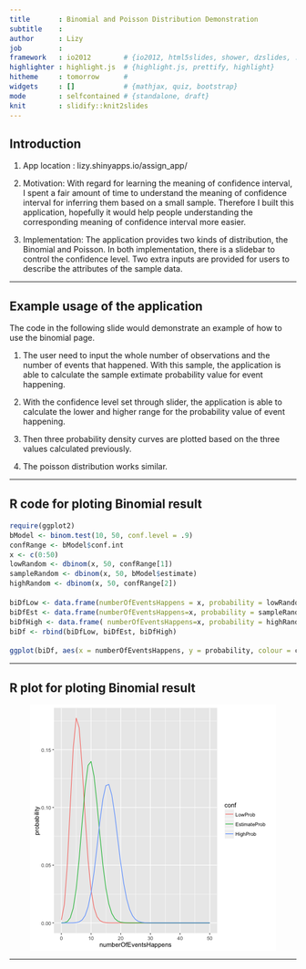 ```yaml
---
title       : Binomial and Poisson Distribution Demonstration
subtitle    : 
author      : Lizy
job         : 
framework   : io2012        # {io2012, html5slides, shower, dzslides, ...}
highlighter : highlight.js  # {highlight.js, prettify, highlight}
hitheme     : tomorrow      # 
widgets     : []            # {mathjax, quiz, bootstrap}
mode        : selfcontained # {standalone, draft}
knit        : slidify::knit2slides
--- 
```


## Introduction
 
1. App location : lizy.shinyapps.io/assign_app/

2. Motivation: 
With regard for learning the meaning of confidence interval, I spent a fair amount of time to understand the meaning of confidence interval for inferring them based on a small sample. Therefore I built this application, hopefully it would help people understanding the corresponding meaning of confidence interval more easier. 

3. Implementation:
The application provides two kinds of distribution, the Binomial and Poisson. 
In both implementation, there is a slidebar to control the confidence level.
Two extra inputs are provided for users to describe the attributes of the sample data.

---

## Example usage of the application
The code in the following slide would demonstrate an example of how to use the binomial page. 

1. The user need to input the whole number of observations and the number of events that happened. With this sample, the application is able to calculate the sample extimate probability value for event happening.   

2. With the confidence level set through slider, the application is able to calculate the lower and higher range for the probability value of event happening.  

3. Then three probability density curves are plotted based on the three values calculated previously. 

4. The poisson distribution works similar.

---

## R code for ploting Binomial result

```r
require(ggplot2)
bModel <- binom.test(10, 50, conf.level = .9)
confRange <- bModel$conf.int
x <- c(0:50)
lowRandom <- dbinom(x, 50, confRange[1])
sampleRandom <- dbinom(x, 50, bModel$estimate)
highRandom <- dbinom(x, 50, confRange[2])
        
biDfLow <- data.frame(numberOfEventsHappens = x, probability = lowRandom, conf = "LowProb")
biDfEst <- data.frame(numberOfEventsHappens=x, probability = sampleRandom, conf = "EstimateProb")
biDfHigh <- data.frame( numberOfEventsHappens=x, probability = highRandom, conf="HighProb")
biDf <- rbind(biDfLow, biDfEst, biDfHigh)
        
ggplot(biDf, aes(x = numberOfEventsHappens, y = probability, colour = conf)) + geom_line()
```

---

## R plot for ploting Binomial result

<img src="assets/fig/simple-plot-1.png" title="plot of chunk simple-plot" alt="plot of chunk simple-plot" style="display: block; margin: auto;" />

---






